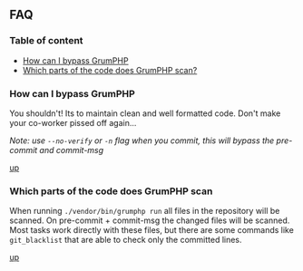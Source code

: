## FAQ

### Table of content
- [How can I bypass GrumPHP](#how-can-i-bypass-grumphp)
- [Which parts of the code does GrumPHP scan?](#which-parts-of-the-code-does-grumphp-scan)

### How can I bypass GrumPHP

You shouldn't! Its to maintain clean and well formatted code. Don't make your co-worker pissed off again...

*Note: use `--no-verify` or `-n` flag when you commit, 
this will bypass the pre-commit and commit-msg*

[up](table-of-content)

### Which parts of the code does GrumPHP scan

When running `./vendor/bin/grumphp run` all 
files in the repository will be scanned.
On pre-commit + commit-msg the changed files 
will be scanned.
Most tasks work directly with these files, 
but there are some commands like `git_blacklist` 
that are able to check only the committed lines.

[up](table-of-content)

### 
